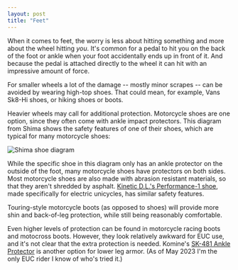 ```yaml
---
layout: post
title: "Feet"
---
```


When it comes to feet, the worry is less about hitting something and more about
the wheel hitting *you*. It's common for a pedal to hit you on the back of the
foot or ankle when your foot accidentally ends up in front of it. And because
the pedal is attached directly to the wheel it can hit with an impressive amount
of force.

For smaller wheels a lot of the damage -- mostly minor scrapes -- can be avoided
by wearing high-top shoes. That could mean, for example, Vans Sk8-Hi shoes, or
hiking shoes or boots.

Heavier wheels may call for additional protection. Motorcycle shoes are one
option, since they often come with ankle impact protectors. This diagram from
Shima shows the safety features of one of their shoes, which are typical for
many motorcycle shoes:

![Shima shoe diagram]({{site.baseurl}}/assets/images/shima_shoes.png)

While the specific shoe in this diagram only has an ankle protector on the
outside of the foot, many motorcycle shoes have protectors on both sides. Most
motorcycle shoes are also made with abrasion resistant materials, so that they
aren't shredded by asphalt. [Kinetic D.L.'s Performance-1
shoe](https://kineticdl.com/performance-1/), made specifically for electric
unicycles, has similar safety features.

Touring-style motorcycle boots (as opposed to shoes) will provide more shin and
back-of-leg protection, while still being reasonably comfortable.

Even higher levels of protection can be found in motorcycle racing boots and
motocross boots. However, they look relatively awkward for EUC use, and it's not
clear that the extra protection is needed. Komine's [SK-481 Ankle
Protector](https://japan.webike.net/products/20127444.html) is another option
for lower leg armor. (As of May 2023 I'm the only EUC rider I know of who's
tried it.)
